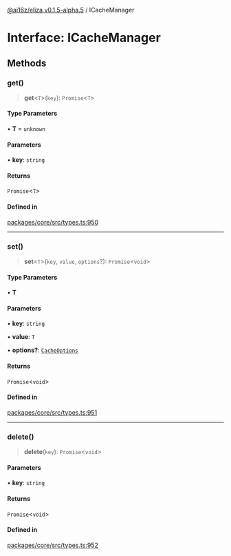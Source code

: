 [@ai16z/eliza v0.1.5-alpha.5](../index.md) / ICacheManager

# Interface: ICacheManager

## Methods

### get()

> **get**\<`T`\>(`key`): `Promise`\<`T`\>

#### Type Parameters

• **T** = `unknown`

#### Parameters

• **key**: `string`

#### Returns

`Promise`\<`T`\>

#### Defined in

[packages/core/src/types.ts:950](https://github.com/agent-miraya/Miraya-7f/blob/main/packages/core/src/types.ts#L950)

***

### set()

> **set**\<`T`\>(`key`, `value`, `options`?): `Promise`\<`void`\>

#### Type Parameters

• **T**

#### Parameters

• **key**: `string`

• **value**: `T`

• **options?**: [`CacheOptions`](../type-aliases/CacheOptions.md)

#### Returns

`Promise`\<`void`\>

#### Defined in

[packages/core/src/types.ts:951](https://github.com/agent-miraya/Miraya-7f/blob/main/packages/core/src/types.ts#L951)

***

### delete()

> **delete**(`key`): `Promise`\<`void`\>

#### Parameters

• **key**: `string`

#### Returns

`Promise`\<`void`\>

#### Defined in

[packages/core/src/types.ts:952](https://github.com/agent-miraya/Miraya-7f/blob/main/packages/core/src/types.ts#L952)
